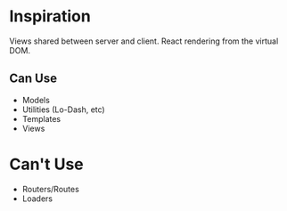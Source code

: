 # Inspiration

Views shared between server and client. React rendering from the virtual DOM.

## Can Use

* Models
* Utilities (Lo-Dash, etc)
* Templates
* Views

# Can't Use

* Routers/Routes
* Loaders
